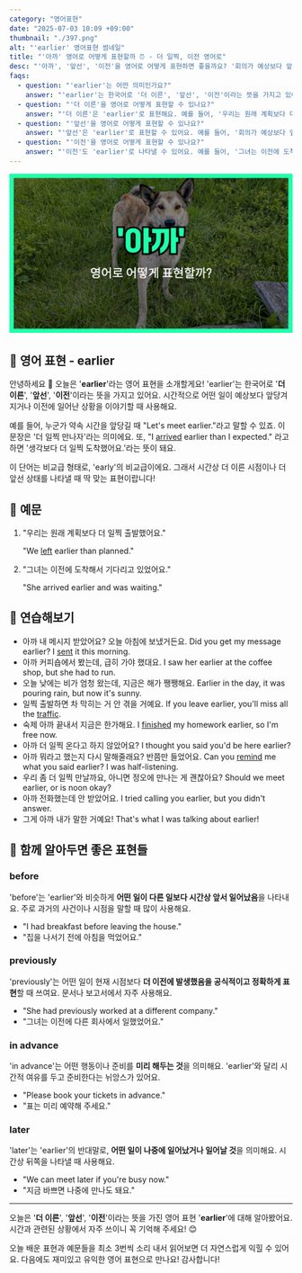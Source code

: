 ```yaml
---
category: "영어표현"
date: "2025-07-03 10:09 +09:00"
thumbnail: "./397.png"
alt: "'earlier' 영어표현 썸네일"
title: "'아까' 영어로 어떻게 표현할까 ⏰ - 더 일찍, 이전 영어로"
desc: "'아까', '앞선', '이전'을 영어로 어떻게 표현하면 좋을까요? '회의가 예상보다 앞서서 시작했어요.', '그녀는 이전에 도착해서 기다리고 있었어요.' 등을 영어로 표현하는 법을 배워봅시다. 다양한 예문을 통해서 연습하고 본인의 표현으로 만들어 보세요."
faqs:
  - question: "'earlier'는 어떤 의미인가요?"
    answer: "'earlier'는 한국어로 '더 이른', '앞선', '이전'이라는 뜻을 가지고 있어요. 시간적으로 어떤 일이 예상보다 앞당겨지거나 이전에 일어난 상황을 말할 때 쓰여요."
  - question: "'더 이른'을 영어로 어떻게 표현할 수 있나요?"
    answer: "'더 이른'은 'earlier'로 표현해요. 예를 들어, '우리는 원래 계획보다 더 일찍 출발했어요.'는 'We left earlier than planned.'라고 말할 수 있어요."
  - question: "'앞선'을 영어로 어떻게 표현할 수 있나요?"
    answer: "'앞선'은 'earlier'로 표현할 수 있어요. 예를 들어, '회의가 예상보다 앞서서 시작했어요.'는 'The meeting started earlier than expected.'라고 해요."
  - question: "'이전'을 영어로 어떻게 표현할 수 있나요?"
    answer: "'이전'도 'earlier'로 나타낼 수 있어요. 예를 들어, '그녀는 이전에 도착해서 기다리고 있었어요.'는 'She arrived earlier and was waiting.'라고 할 수 있어요."
---
```


!['earlier' 영어표현](./397.png)

## 🌟 영어 표현 - earlier

안녕하세요 👋 오늘은 '**earlier**'라는 영어 표현을 소개할게요! 'earlier'는 한국어로 '**더 이른**', '**앞선**', '**이전**'이라는 뜻을 가지고 있어요. 시간적으로 어떤 일이 예상보다 앞당겨지거나 이전에 일어난 상황을 이야기할 때 사용해요.

예를 들어, 누군가 약속 시간을 앞당길 때 "Let's meet earlier."라고 말할 수 있죠. 이 문장은 '더 일찍 만나자'라는 의미에요. 또, "I [arrived](/blog/in-english/403.arrive/) earlier than I expected." 라고 하면 '생각보다 더 일찍 도착했어요.'라는 뜻이 돼요.

이 단어는 비교급 형태로, 'early'의 비교급이에요. 그래서 시간상 더 이른 시점이나 더 앞선 상태를 나타낼 때 딱 맞는 표현이랍니다!

## 📖 예문

1. "우리는 원래 계획보다 더 일찍 출발했어요."

   "We [left](/blog/in-english/402.leave/) earlier than planned."

2. "그녀는 이전에 도착해서 기다리고 있었어요."

   "She arrived earlier and was waiting."

## 💬 연습해보기

<ul data-interactive-list>

  <li data-interactive-item>
    <span data-toggler>아까 내 메시지 받았어요? 오늘 아침에 보냈거든요.</span>
    <span data-answer>Did you get my message earlier? I <a href="/blog/in-english/292.send/">sent</a> it this morning.</span>
  </li>

  <li data-interactive-item>
    <span data-toggler>아까 커피숍에서 봤는데, 급히 가야 했대요.</span>
    <span data-answer>I saw her earlier at the coffee shop, but she had to run.</span>
  </li>

  <li data-interactive-item>
    <span data-toggler>오늘 낮에는 비가 엄청 왔는데, 지금은 해가 쨍쨍해요.</span>
    <span data-answer>Earlier in the day, it was pouring rain, but now it's sunny.</span>
  </li>

  <li data-interactive-item>
    <span data-toggler>일찍 출발하면 차 막히는 거 안 겪을 거예요.</span>
    <span data-answer>If you leave earlier, you'll miss all the <a href="/blog/in-english/384.traffic/">traffic</a>.</span>
  </li>

  <li data-interactive-item>
    <span data-toggler>숙제 아까 끝내서 지금은 한가해요.</span>
    <span data-answer>I <a href="/blog/in-english/295.finish/">finished</a> my homework earlier, so I'm free now.</span>
  </li>

  <li data-interactive-item>
    <span data-toggler>아까 더 일찍 온다고 하지 않았어요?</span>
    <span data-answer>I thought you said you'd be here earlier?</span>
  </li>

  <li data-interactive-item>
    <span data-toggler>아까 뭐라고 했는지 다시 말해줄래요? 반쯤만 들었어요.</span>
    <span data-answer>Can you <a href="/blog/in-english/114.remind/">remind</a> me what you said earlier? I was half-listening.</span>
  </li>

  <li data-interactive-item>
    <span data-toggler>우리 좀 더 일찍 만날까요, 아니면 정오에 만나는 게 괜찮아요?</span>
    <span data-answer>Should we meet earlier, or is noon okay?</span>
  </li>

  <li data-interactive-item>
    <span data-toggler>아까 전화했는데 안 받았어요.</span>
    <span data-answer>I tried calling you earlier, but you didn't answer.</span>
  </li>

  <li data-interactive-item>
    <span data-toggler>그게 아까 내가 말한 거예요!</span>
    <span data-answer>That's what I was talking about earlier!</span>
  </li>

</ul>

## 🤝 함께 알아두면 좋은 표현들

### before

'before'는 'earlier'와 비슷하게 **어떤 일이 다른 일보다 시간상 앞서 일어났음**을 나타내요. 주로 과거의 사건이나 시점을 말할 때 많이 사용해요.

- "I had breakfast before leaving the house."
- "집을 나서기 전에 아침을 먹었어요."

### previously

'previously'는 어떤 일이 현재 시점보다 **더 이전에 발생했음을 공식적이고 정확하게 표현**할 때 쓰여요. 문서나 보고서에서 자주 사용해요.

- "She had previously worked at a different company."
- "그녀는 이전에 다른 회사에서 일했었어요."

### in advance

'in advance'는 어떤 행동이나 준비를 **미리 해두는 것**을 의미해요. 'earlier'와 달리 시간적 여유를 두고 준비한다는 뉘앙스가 있어요.

- "Please book your tickets in advance."
- "표는 미리 예약해 주세요."

### later

'later'는 'earlier'의 반대말로, **어떤 일이 나중에 일어났거나 일어날 것**을 의미해요. 시간상 뒤쪽을 나타낼 때 사용해요.

- "We can meet later if you're busy now."
- "지금 바쁘면 나중에 만나도 돼요."

---

오늘은 '**더 이른**', '**앞선**', '**이전**'이라는 뜻을 가진 영어 표현 '**earlier**'에 대해 알아봤어요. 시간과 관련된 상황에서 자주 쓰이니 꼭 기억해 주세요! 😊

오늘 배운 표현과 예문들을 최소 3번씩 소리 내서 읽어보면 더 자연스럽게 익힐 수 있어요. 다음에도 재미있고 유익한 영어 표현으로 만나요! 감사합니다!
